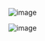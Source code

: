 ![image](https://github.com/flovnes/labs_is/assets/106932515/4d4c7785-4b0c-488c-9876-a032045a5bdf)

![image](https://github.com/flovnes/labs_is/assets/106932515/74b85ed9-0a00-4033-8388-7a72ae31c19f)
